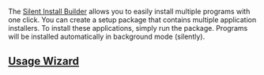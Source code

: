 The [Silent Install Builder](https://www.silentinstall.org/) allows you to easily install multiple programs with one click. You can create a setup package that contains multiple application installers. To install these applications, simply run the package. Programs will be installed automatically in background mode (silently).

## [Usage Wizard](https://www.silentinstall.org/)



